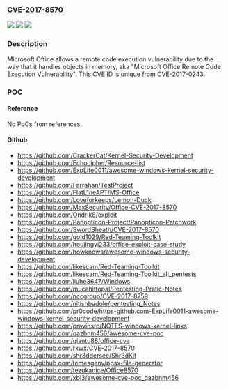 ### [CVE-2017-8570](https://cve.mitre.org/cgi-bin/cvename.cgi?name=CVE-2017-8570)
![](https://img.shields.io/static/v1?label=Product&message=Microsoft%20Office%202007%20SP3%2C%20Microsoft%20Office%202010%20SP2%2C%20Microsoft%20Office%202013%20SP1%2C%20and%20Microsoft%20Office%202016.&color=blue)
![](https://img.shields.io/static/v1?label=Version&message=n%2Fa&color=blue)
![](https://img.shields.io/static/v1?label=Vulnerability&message=Remote%20Code%20Execution&color=brighgreen)

### Description

Microsoft Office allows a remote code execution vulnerability due to the way that it handles objects in memory, aka "Microsoft Office Remote Code Execution Vulnerability". This CVE ID is unique from CVE-2017-0243.

### POC

#### Reference
No PoCs from references.

#### Github
- https://github.com/CrackerCat/Kernel-Security-Development
- https://github.com/Echocipher/Resource-list
- https://github.com/ExpLife0011/awesome-windows-kernel-security-development
- https://github.com/Farrahan/TestProject
- https://github.com/FlatL1neAPT/MS-Office
- https://github.com/Loveforkeeps/Lemon-Duck
- https://github.com/MaxSecurity/Office-CVE-2017-8570
- https://github.com/Ondrik8/exploit
- https://github.com/Panopticon-Project/Panopticon-Patchwork
- https://github.com/SwordSheath/CVE-2017-8570
- https://github.com/gold1029/Red-Teaming-Toolkit
- https://github.com/houjingyi233/office-exploit-case-study
- https://github.com/howknows/awesome-windows-security-development
- https://github.com/likescam/Red-Teaming-Toolkit
- https://github.com/likescam/Red-Teaming-Toolkit_all_pentests
- https://github.com/liuhe3647/Windows
- https://github.com/mucahittopal/Pentesting-Pratic-Notes
- https://github.com/nccgroup/CVE-2017-8759
- https://github.com/nitishbadole/pentesting_Notes
- https://github.com/pr0code/https-github.com-ExpLife0011-awesome-windows-kernel-security-development
- https://github.com/pravinsrc/NOTES-windows-kernel-links
- https://github.com/qazbnm456/awesome-cve-poc
- https://github.com/qiantu88/office-cve
- https://github.com/rxwx/CVE-2017-8570
- https://github.com/shr3ddersec/Shr3dKit
- https://github.com/temesgeny/ppsx-file-generator
- https://github.com/tezukanice/Office8570
- https://github.com/xbl3/awesome-cve-poc_qazbnm456

